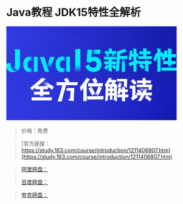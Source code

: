 # Java教程 JDK15特性全解析

![img](../../../assets/study163/free/a4be57f2955f4e6c923483a01fe7e688.jpg)

> 价格：免费

> [官方链接：https://study.163.com/course/introduction/1211406807.htm](https://study.163.com/course/introduction/1211406807.htm)

> [阿里网盘：]()

> [百度网盘：]()

> [夸克网盘：]()
